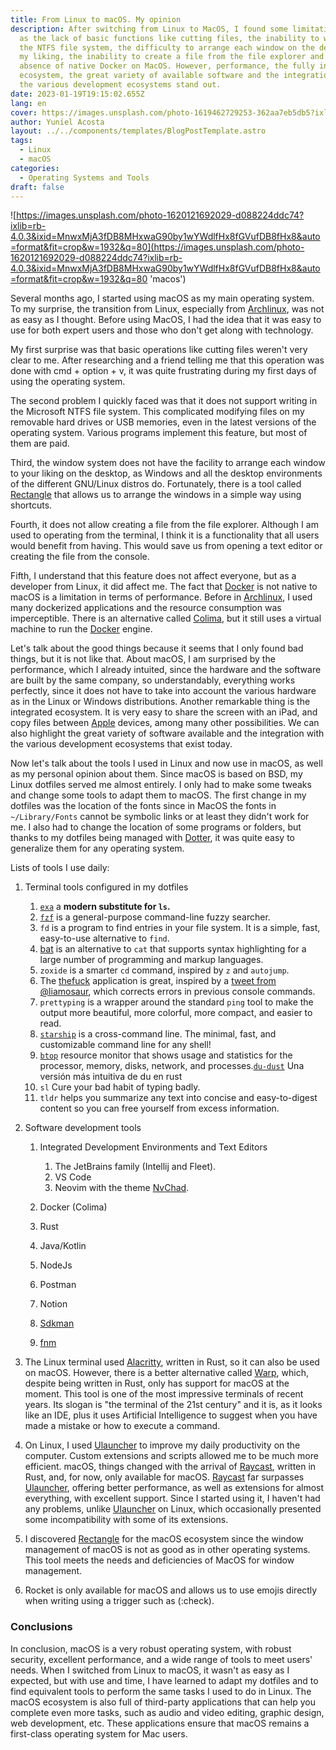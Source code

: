```yaml
---
title: From Linux to macOS. My opinion
description: After switching from Linux to MacOS, I found some limitations such
  as the lack of basic functions like cutting files, the inability to write to
  the NTFS file system, the difficulty to arrange each window on the desktop to
  my liking, the inability to create a file from the file explorer and the
  absence of native Docker on MacOS. However, performance, the fully integrated
  ecosystem, the great variety of available software and the integration with
  the various development ecosystems stand out.
date: 2023-01-19T19:15:02.655Z
lang: en
cover: https://images.unsplash.com/photo-1619462729253-362aa7eb5db5?ixlib=rb-4.0.3&q=80&fm=jpg&crop=entropy&cs=tinysrgb&w=6000
author: Yuniel Acosta
layout: ../../components/templates/BlogPostTemplate.astro
tags:
  - Linux
  - macOS
categories:
  - Operating Systems and Tools
draft: false
---
```

![https://images.unsplash.com/photo-1620121692029-d088224ddc74?ixlib=rb-4.0.3&ixid=MnwxMjA3fDB8MHxwaG90by1wYWdlfHx8fGVufDB8fHx8&auto=format&fit=crop&w=1932&q=80](https://images.unsplash.com/photo-1620121692029-d088224ddc74?ixlib=rb-4.0.3&ixid=MnwxMjA3fDB8MHxwaG90by1wYWdlfHx8fGVufDB8fHx8&auto=format&fit=crop&w=1932&q=80 'macos')

Several months ago, I started using macOS as my main operating system. To my surprise, the transition from Linux, especially from [Archlinux](https://archlinux.org/), was not as easy as I thought. Before using MacOS, I had the idea that it was easy to use for both expert users and those who don't get along with technology.

My first surprise was that basic operations like cutting files weren't very clear to me. After researching and a friend telling me that this operation was done with cmd + option + v, it was quite frustrating during my first days of using the operating system.

The second problem I quickly faced was that it does not support writing in the Microsoft NTFS file system. This complicated modifying files on my removable hard drives or USB memories, even in the latest versions of the operating system. Various programs implement this feature, but most of them are paid.

Third, the window system does not have the facility to arrange each window to your liking on the desktop, as Windows and all the desktop environments of the different GNU/Linux distros do. Fortunately, there is a tool called [Rectangle](https://rectangleapp.com/) that allows us to arrange the windows in a simple way using shortcuts.

Fourth, it does not allow creating a file from the file explorer. Although I am used to operating from the terminal, I think it is a functionality that all users would benefit from having. This would save us from opening a text editor or creating the file from the console.

Fifth, I understand that this feature does not affect everyone, but as a developer from Linux, it did affect me. The fact that [Docker](https://www.docker.com/) is not native to macOS is a limitation in terms of performance. Before in [Archlinux](https://archlinux.org/), I used many dockerized applications and the resource consumption was imperceptible. There is an alternative called [Colima](https://github.com/abiosoft/colima), but it still uses a virtual machine to run the [Docker](https://www.docker.com/) engine.

Let's talk about the good things because it seems that I only found bad things, but it is not like that. About macOS, I am surprised by the performance, which I already intuited, since the hardware and the software are built by the same company, so understandably, everything works perfectly, since it does not have to take into account the various hardware as in the Linux or Windows distributions. Another remarkable thing is the integrated ecosystem. It is very easy to share the screen with an iPad, and copy files between [Apple](https://www.apple.com/) devices, among many other possibilities. We can also highlight the great variety of software available and the integration with the various development ecosystems that exist today.

Now let's talk about the tools I used in Linux and now use in macOS, as well as my personal opinion about them. Since macOS is based on BSD, my Linux dotfiles served me almost entirely. I only had to make some tweaks and change some tools to adapt them to macOS. The first change in my dotfiles was the location of the fonts since in MacOS the fonts in `~/Library/Fonts` cannot be symbolic links or at least they didn't work for me. I also had to change the location of some programs or folders, but thanks to my dotfiles being managed with [Dotter](https://github.com/SuperCuber/dotter), it was quite easy to generalize them for any operating system.

Lists of tools I use daily:

1. Terminal tools configured in my dotfiles

   1. [`exa`](https://the.exa.website/) a **modern substitute for `ls`.**
   2. [`fzf`](https://github.com/junegunn/fzf) is a general-purpose command-line fuzzy searcher.
   3. `fd` is a program to find entries in your file system. It is a simple, fast, easy-to-use alternative to `find`.
   4. [bat](https://github.com/sharkdp/bat) is an alternative to `cat` that supports syntax highlighting for a large number of programming and markup languages.
   5. `zoxide` is a smarter `cd` command, inspired by `z` and `autojump`.
   6. The [thefuck](https://github.com/nvbn/thefuck) application is great, inspired by a [tweet from @liamosaur](https://twitter.com/liamosaur/status/506975850596536320), which corrects errors in previous console commands.
   7. `prettyping` is a wrapper around the standard `ping` tool to make the output more beautiful, more colorful, more compact, and easier to read.
   8. [`starship`](https://starship.rs/) is a cross-command line. The minimal, fast, and customizable command line for any shell!
   9. [`btop`](https://github.com/aristocratos/btop) resource monitor that shows usage and statistics for the processor, memory, disks, network, and processes.[`du-dust`](https://github.com/bootandy/dust) Una versión más intuitiva de du en rust
   10. `sl` Cure your bad habit of typing badly.
   11. `tldr` helps you summarize any text into concise and easy-to-digest content so you can free yourself from excess information.
2. Software development tools

   1. Integrated Development Environments and Text Editors

      1. The JetBrains family (Intellij and Fleet).
      2. VS Code
      3. Neovim with the theme [NvChad](https://nvchad.com/).
   2. Docker (Colima)
   3. Rust
   4. Java/Kotlin
   5. NodeJs
   6. Postman
   7. Notion
   8. [Sdkman](https://sdkman.io/)
   9. [fnm](https://github.com/Schniz/fnm)
3. The Linux terminal used [Alacritty](https://github.com/alacritty/alacritty), written in Rust, so it can also be used on macOS. However, there is a better alternative called [Warp](https://app.warp.dev/referral/26QGQ6), which, despite being written in Rust, only has support for macOS at the moment. This tool is one of the most impressive terminals of recent years. Its slogan is "the terminal of the 21st century" and it is, as it looks like an IDE, plus it uses Artificial Intelligence to suggest when you have made a mistake or how to execute a command.
4. On Linux, I used [Ulauncher](https://ulauncher.io/) to improve my daily productivity on the computer. Custom extensions and scripts allowed me to be much more efficient. macOS, things changed with the arrival of [Raycast](https://www.raycast.com/), written in Rust, and, for now, only available for macOS. [Raycast](https://www.raycast.com/) far surpasses [Ulauncher](https://ulauncher.io/), offering better performance, as well as extensions for almost everything, with excellent support. Since I started using it, I haven't had any problems, unlike [Ulauncher](https://ulauncher.io/) on Linux, which occasionally presented some incompatibility with some of its extensions.
5. I discovered [Rectangle](https://rectangleapp.com/) for the macOS ecosystem since the window management of macOS is not as good as in other operating systems. This tool meets the needs and deficiencies of MacOS for window management.
6. Rocket is only available for macOS and allows us to use emojis directly when writing using a trigger such as (:check).

### Conclusions

In conclusion, macOS is a very robust operating system, with robust security, excellent performance, and a wide range of tools to meet users' needs. When I switched from Linux to macOS, it wasn't as easy as I expected, but with use and time, I have learned to adapt my dotfiles and to find equivalent tools to perform the same tasks I used to do in Linux. The macOS ecosystem is also full of third-party applications that can help you complete even more tasks, such as audio and video editing, graphic design, web development, etc. These applications ensure that macOS remains a first-class operating system for Mac users.